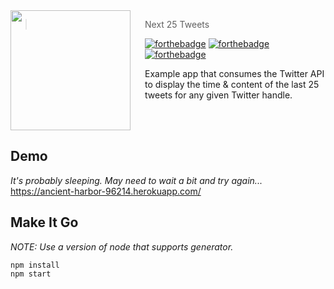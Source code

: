 <img src="http://lorempixel.com/192/192/" align="left" width="192px" height="192px"/>
<img align="left" width="0" height="192px" hspace="10"/>

> Next 25 Tweets

[![forthebadge](http://forthebadge.com/images/badges/built-with-love.svg)](http://forthebadge.com) [![forthebadge](http://forthebadge.com/images/badges/for-sharks.svg)](http://forthebadge.com) [![forthebadge](http://forthebadge.com/images/badges/uses-badges.svg)](http://forthebadge.com)

Example app that consumes the Twitter API to display the time & content of the last 25 tweets for any given Twitter handle.

<br><br>

## Demo
_It's probably sleeping. May need to wait a bit and try again..._<br>
https://ancient-harbor-96214.herokuapp.com/

## Make It Go
_NOTE: Use a version of node that supports generator._
```
npm install
npm start
```